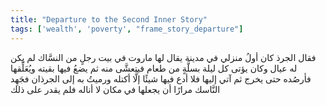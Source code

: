 ```yaml
---
title: "Departure to the Second Inner Story"
tags: ['wealth', 'poverty', "frame_story_departure"]
---
```


 فقال الجرذ كان أولُ منزلي في مدينة يقال لها ماروت في بيت رجلٍ من النسَّاك لم يكن له عيال وكان يؤتى كل ليلة بسلَّةٍ من طعام فيتعشَّى منه ثم يضعُ فيها بقيته ويُعَلِّقها فأرصُده حتى يخرج ثم آتي إليها فلا أدع فيها شيئًا إلَّا أكتله ورميتُ به إلى الجرذان فجَهِد النَّاسك مرارًا أن يجعلها في مكان لا أناله فلم يقدر على ذلك
